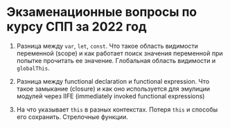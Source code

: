 # Экзаменационные вопросы по курсу СПП за 2022 год

1. Разница между `var`, `let`, `const`. Что такое область видимости переменной (scope) и как работает поиск значения переменной при попытке прочитать ее значение. Глобальная область видимости и `globalThis`.
   
2. Разница между functional declaration и functional expression. Что такое замыкание (closure) и как оно используется для эмулиции модулей через IIFE (immediately invoked functional expressions)
   
3. На что указывает `this` в разных контекстах. Потеря `this` и способы его сохранить. Стрелочные функции.
